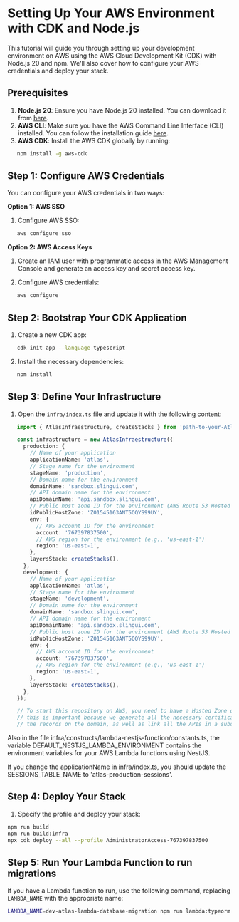# Setting Up Your AWS Environment with CDK and Node.js

This tutorial will guide you through setting up your development environment on AWS using the AWS Cloud Development Kit (CDK) with Node.js 20 and npm. We'll also cover how to configure your AWS credentials and deploy your stack.

## Prerequisites

1. **Node.js 20**: Ensure you have Node.js 20 installed. You can download it from [here](https://nodejs.org/).
2. **AWS CLI**: Make sure you have the AWS Command Line Interface (CLI) installed. You can follow the installation guide [here](https://docs.aws.amazon.com/cli/latest/userguide/getting-started-install.html).
3. **AWS CDK**: Install the AWS CDK globally by running:
```bash
   npm install -g aws-cdk
```

## Step 1: Configure AWS Credentials

You can configure your AWS credentials in two ways:

**Option 1: AWS SSO**

1. Configure AWS SSO:
```bash
   aws configure sso
```

**Option 2: AWS Access Keys**

1. Create an IAM user with programmatic access in the AWS Management Console and generate an access key and secret access key.

2. Configure AWS credentials:
```bash
   aws configure
```

## Step 2: Bootstrap Your CDK Application

1. Create a new CDK app:
```bash
   cdk init app --language typescript
```

2. Install the necessary dependencies:
```bash
   npm install
```


## Step 3: Define Your Infrastructure

1. Open the `infra/index.ts` file and update it with the following content:
```typescript
   import { AtlasInfraestructure, createStacks } from 'path-to-your-AtlasInfraestructure-module';

   const infrastructure = new AtlasInfraestructure({
     production: {
       // Name of your application
       applicationName: 'atlas',
       // Stage name for the environment
       stageName: 'production',
       // Domain name for the environment
       domainName: 'sandbox.slingui.com',
       // API domain name for the environment
       apiDomainName: 'api.sandbox.slingui.com',
       // Public host zone ID for the environment (AWS Route 53 Hosted Zone ID)
       idPublicHostZone: 'Z01545163ANT5OQYS99UY',
       env: {
         // AWS account ID for the environment
         account: '767397837500',
         // AWS region for the environment (e.g., 'us-east-1')
         region: 'us-east-1',
       },
       layersStack: createStacks(),
     },
     development: {
       // Name of your application
       applicationName: 'atlas',
       // Stage name for the environment
       stageName: 'development',
       // Domain name for the environment
       domainName: 'sandbox.slingui.com',
       // API domain name for the environment
       apiDomainName: 'api.sandbox.slingui.com',
       // Public host zone ID for the environment (AWS Route 53 Hosted Zone ID)
       idPublicHostZone: 'Z01545163ANT5OQYS99UY',
       env: {
         // AWS account ID for the environment
         account: '767397837500',
         // AWS region for the environment (e.g., 'us-east-1')
         region: 'us-east-1',
       },
       layersStack: createStacks(),
     },
   });

   // To start this repository on AWS, you need to have a Hosted Zone on Route53 on AWS,
   // this is important because we generate all the necessary certificates and publish 
   // the records on the domain, as well as link all the APIs in a subdomain.domain.com.
```
Also in the file infra/constructs/lambda-nestjs-function/constants.ts, the variable DEFAULT_NESTJS_LAMBDA_ENVIRONMENT contains the environment variables for your AWS Lambda functions using NestJS.

If you change the applicationName in infra/index.ts, you should update the SESSIONS_TABLE_NAME to 'atlas-production-sessions'.

## Step 4: Deploy Your Stack

1. Specify the profile and deploy your stack:
```bash
npm run build
npm run build:infra
npx cdk deploy --all --profile AdministratorAccess-767397837500
```

## Step 5: Run Your Lambda Function to run migrations

If you have a Lambda function to run, use the following command, replacing `LAMBDA_NAME` with the appropriate name:
```bash
LAMBDA_NAME=dev-atlas-lambda-database-migration npm run lambda:typeorm
```
